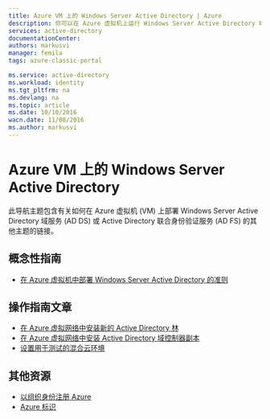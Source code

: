 ```yaml
---
title: Azure VM 上的 Windows Server Active Directory | Azure
description: 你可以在 Azure 虚拟机上运行 Windows Server Active Directory 域服务 (AD DS) 或 Active Directory 联合身份验证服务 (AD FS)。
services: active-directory
documentationCenter: 
authors: markusvi
manager: femila
tags: azure-classic-portal

ms.service: active-directory
ms.workload: identity
ms.tgt_pltfrm: na
ms.devlang: na
ms.topic: article
ms.date: 10/10/2016
wacn.date: 11/08/2016
ms.author: markusvi
---
```


# Azure VM 上的 Windows Server Active Directory

此导航主题包含有关如何在 Azure 虚拟机 (VM) 上部署 Windows Server Active Directory 域服务 (AD DS) 或 Active Directory 联合身份验证服务 (AD FS) 的其他主题的链接。

## 概念性指南

- [在 Azure 虚拟机中部署 Windows Server Active Directory 的准则](https://msdn.microsoft.com/zh-cn/library/azure/jj156090.aspx)

## 操作指南文章

- [在 Azure 虚拟网络中安装新的 Active Directory 林](./active-directory-new-forest-virtual-machine.md)
- [在 Azure 虚拟网络中安装 Active Directory 域控制器副本](./active-directory-install-replica-active-directory-domain-controller.md)
- [设置用于测试的混合云环境](../virtual-machines/virtual-machines-windows-ps-hybrid-cloud-test-env-sim.md)

## 其他资源

- [以组织身份注册 Azure](./sign-up-organization.md)
- [Azure 标识](./fundamentals-identity.md)

<!---HONumber=Mooncake_1031_2016-->